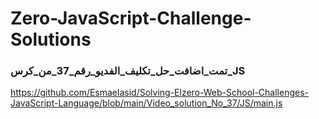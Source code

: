 # Zero-JavaScript-Challenge-Solutions


### تمت_اضافت_حل_تكليف_الفديو_رقم_37_من_كرس_JS

https://github.com/Esmaelasid/Solving-Elzero-Web-School-Challenges-JavaScript-Language/blob/main/Video_solution_No_37/JS/main.js
